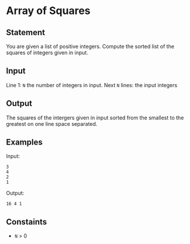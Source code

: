 # Array of Squares

## Statement

You are given a list of positive integers. Compute the sorted list of the
squares of integers given in input.

## Input

Line 1: `N` the number of integers in input.
Next `N` lines: the input integers

## Output

The squares of the intergers given in input sorted from the smallest
to the greatest on one line space separated.

## Examples

Input:

```
3
4
2
1
```

Output:

```
16 4 1
```

## Constaints

- `N` > 0
